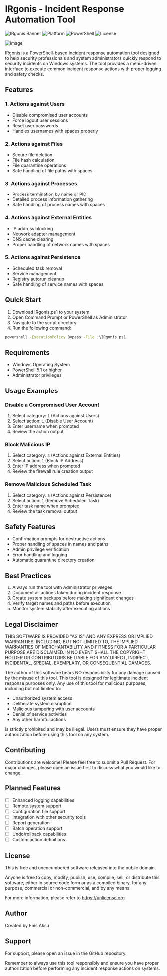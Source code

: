 # IRgonis - Incident Response Automation Tool

![IRgonis Banner](https://img.shields.io/badge/Tool-Incident%20Response-blue)
![Platform](https://img.shields.io/badge/Platform-Windows-brightgreen)
![PowerShell](https://img.shields.io/badge/PowerShell-5.1+-blue)
![License](https://img.shields.io/badge/License-Unlicense-lightgrey)

![image](https://github.com/user-attachments/assets/8e1e36d1-dfbf-4b2f-b661-b61f0f55cc39)


IRgonis is a PowerShell-based incident response automation tool designed to help security professionals and system administrators quickly respond to security incidents on Windows systems. The tool provides a menu-driven interface to execute common incident response actions with proper logging and safety checks.

## Features

### 1. Actions against Users
- Disable compromised user accounts
- Force logout user sessions
- Reset user passwords
- Handles usernames with spaces properly

### 2. Actions against Files
- Secure file deletion
- File hash calculation
- File quarantine operations
- Safe handling of file paths with spaces

### 3. Actions against Processes
- Process termination by name or PID
- Detailed process information gathering
- Safe handling of process names with spaces

### 4. Actions against External Entities
- IP address blocking
- Network adapter management
- DNS cache clearing
- Proper handling of network names with spaces

### 5. Actions against Persistence
- Scheduled task removal
- Service management
- Registry autorun cleanup
- Safe handling of service names with spaces

## Quick Start

1. Download IRgonis.ps1 to your system
2. Open Command Prompt or PowerShell as Administrator
3. Navigate to the script directory
4. Run the following command:
```cmd
powershell -ExecutionPolicy Bypass -File .\IRgonis.ps1
```

## Requirements

- Windows Operating System
- PowerShell 5.1 or higher
- Administrator privileges

## Usage Examples

### Disable a Compromised User Account
1. Select category: `1` (Actions against Users)
2. Select action: `1` (Disable User Account)
3. Enter username when prompted
4. Review the action output

### Block Malicious IP
1. Select category: `4` (Actions against External Entities)
2. Select action: `1` (Block IP Address)
3. Enter IP address when prompted
4. Review the firewall rule creation output

### Remove Malicious Scheduled Task
1. Select category: `5` (Actions against Persistence)
2. Select action: `1` (Remove Scheduled Task)
3. Enter task name when prompted
4. Review the task removal output

## Safety Features

- Confirmation prompts for destructive actions
- Proper handling of spaces in names and paths
- Admin privilege verification
- Error handling and logging
- Automatic quarantine directory creation

## Best Practices

1. Always run the tool with Administrator privileges
2. Document all actions taken during incident response
3. Create system backups before making significant changes
4. Verify target names and paths before execution
5. Monitor system stability after executing actions

## Legal Disclaimer

THIS SOFTWARE IS PROVIDED "AS IS" AND ANY EXPRESS OR IMPLIED WARRANTIES, INCLUDING, BUT NOT LIMITED TO, THE IMPLIED WARRANTIES OF MERCHANTABILITY AND FITNESS FOR A PARTICULAR PURPOSE ARE DISCLAIMED. IN NO EVENT SHALL THE COPYRIGHT HOLDER OR CONTRIBUTORS BE LIABLE FOR ANY DIRECT, INDIRECT, INCIDENTAL, SPECIAL, EXEMPLARY, OR CONSEQUENTIAL DAMAGES.

The author of this software bears NO responsibility for any damage caused by the misuse of this tool. This tool is designed for legitimate incident response purposes only. Any use of this tool for malicious purposes, including but not limited to:

- Unauthorized system access
- Deliberate system disruption
- Malicious tampering with user accounts
- Denial of service activities
- Any other harmful actions

is strictly prohibited and may be illegal. Users must ensure they have proper authorization before using this tool on any system.

## Contributing

Contributions are welcome! Please feel free to submit a Pull Request. For major changes, please open an issue first to discuss what you would like to change.

## Planned Features

- [ ] Enhanced logging capabilities
- [ ] Remote system support
- [ ] Configuration file support
- [ ] Integration with other security tools
- [ ] Report generation
- [ ] Batch operation support
- [ ] Undo/rollback capabilities
- [ ] Custom action definitions

## License

This is free and unencumbered software released into the public domain.

Anyone is free to copy, modify, publish, use, compile, sell, or distribute this software, either in source code form or as a compiled binary, for any purpose, commercial or non-commercial, and by any means.

For more information, please refer to <https://unlicense.org>

## Author

Created by Enis Aksu

## Support

For support, please open an issue in the GitHub repository.

Remember to always use this tool responsibly and ensure you have proper authorization before performing any incident response actions on systems.
